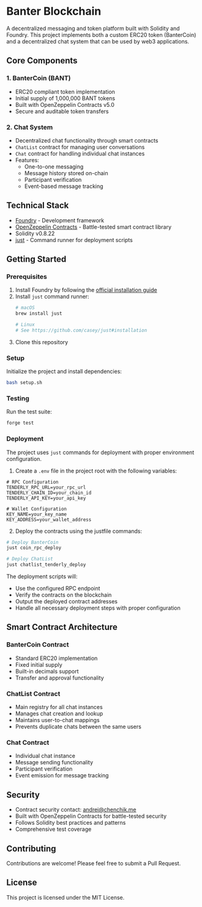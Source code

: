 # Banter Blockchain

A decentralized messaging and token platform built with Solidity and Foundry. This project implements both a custom ERC20 token (BanterCoin) and a decentralized chat system that can be used by web3 applications.

## Core Components

### 1. BanterCoin (BANT)
- ERC20 compliant token implementation
- Initial supply of 1,000,000 BANT tokens
- Built with OpenZeppelin Contracts v5.0
- Secure and auditable token transfers

### 2. Chat System
- Decentralized chat functionality through smart contracts
- `ChatList` contract for managing user conversations
- `Chat` contract for handling individual chat instances
- Features:
  - One-to-one messaging
  - Message history stored on-chain
  - Participant verification
  - Event-based message tracking

## Technical Stack

- [Foundry](https://book.getfoundry.sh/) - Development framework
- [OpenZeppelin Contracts](https://www.openzeppelin.com/contracts) - Battle-tested smart contract library
- Solidity v0.8.22
- [just](https://github.com/casey/just) - Command runner for deployment scripts

## Getting Started

### Prerequisites

1. Install Foundry by following the [official installation guide](https://book.getfoundry.sh/getting-started/installation)
2. Install `just` command runner:
   ```bash
   # macOS
   brew install just

   # Linux
   # See https://github.com/casey/just#installation
   ```
3. Clone this repository

### Setup

Initialize the project and install dependencies:

```bash
bash setup.sh
```

### Testing

Run the test suite:

```bash
forge test
```

### Deployment

The project uses `just` commands for deployment with proper environment configuration.

1. Create a `.env` file in the project root with the following variables:
```env
# RPC Configuration
TENDERLY_RPC_URL=your_rpc_url
TENDERLY_CHAIN_ID=your_chain_id
TENDERLY_API_KEY=your_api_key

# Wallet Configuration
KEY_NAME=your_key_name
KEY_ADDRESS=your_wallet_address
```

2. Deploy the contracts using the justfile commands:
```bash
# Deploy BanterCoin
just coin_rpc_deploy

# Deploy ChatList
just chatlist_tenderly_deploy
```

The deployment scripts will:
- Use the configured RPC endpoint
- Verify the contracts on the blockchain
- Output the deployed contract addresses
- Handle all necessary deployment steps with proper configuration

## Smart Contract Architecture

### BanterCoin Contract
- Standard ERC20 implementation
- Fixed initial supply
- Built-in decimals support
- Transfer and approval functionality

### ChatList Contract
- Main registry for all chat instances
- Manages chat creation and lookup
- Maintains user-to-chat mappings
- Prevents duplicate chats between the same users

### Chat Contract
- Individual chat instance
- Message sending functionality
- Participant verification
- Event emission for message tracking

## Security

- Contract security contact: andrei@chenchik.me
- Built with OpenZeppelin Contracts for battle-tested security
- Follows Solidity best practices and patterns
- Comprehensive test coverage

## Contributing

Contributions are welcome! Please feel free to submit a Pull Request.

## License

This project is licensed under the MIT License.
